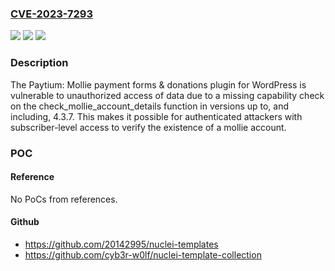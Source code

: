 ### [CVE-2023-7293](https://cve.mitre.org/cgi-bin/cvename.cgi?name=CVE-2023-7293)
![](https://img.shields.io/static/v1?label=Product&message=Paytium%3A%20Mollie%20payment%20forms%20%26%20donations&color=blue)
![](https://img.shields.io/static/v1?label=Version&message=*%3C%3D%204.3.7%20&color=brighgreen)
![](https://img.shields.io/static/v1?label=Vulnerability&message=CWE-862%20Missing%20Authorization&color=brighgreen)

### Description

The Paytium: Mollie payment forms & donations plugin for WordPress is vulnerable to unauthorized access of data due to a missing capability check on the check_mollie_account_details function in versions up to, and including, 4.3.7. This makes it possible for authenticated attackers with subscriber-level access to verify the existence of a mollie account.

### POC

#### Reference
No PoCs from references.

#### Github
- https://github.com/20142995/nuclei-templates
- https://github.com/cyb3r-w0lf/nuclei-template-collection

